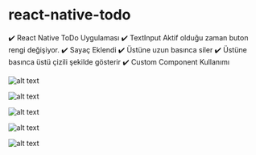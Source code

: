 # react-native-todo

✔️ React Native ToDo Uygulaması
✔️ TextInput Aktif olduğu zaman buton rengi değişiyor.
✔️ Sayaç Eklendi
✔️ Üstüne uzun basınca siler
✔️ Üstüne basınca üstü çizili şekilde gösterir
✔️ Custom Component Kullanımı

![alt text](https://github.com/eoakpinarr/react-native-todo/blob/main/Simulator%20Screen%20Shot%20-%20iPhone%2013%20Pro%20Max%20-%202023-03-12%20at%2021.47.56.png?raw=true)

![alt text](https://github.com/eoakpinarr/react-native-todo/blob/main/Simulator%20Screen%20Shot%20-%20iPhone%2013%20Pro%20Max%20-%202023-03-12%20at%2021.48.11.png?raw=true)

![alt text](https://github.com/eoakpinarr/react-native-todo/blob/main/Simulator%20Screen%20Shot%20-%20iPhone%2013%20Pro%20Max%20-%202023-03-12%20at%2021.48.14.png?raw=true)

![alt text](https://github.com/eoakpinarr/react-native-todo/blob/main/Simulator%20Screen%20Shot%20-%20iPhone%2013%20Pro%20Max%20-%202023-03-12%20at%2021.48.34.png?raw=true)

![alt text](https://github.com/eoakpinarr/react-native-todo/blob/main/Simulator%20Screen%20Shot%20-%20iPhone%2013%20Pro%20Max%20-%202023-03-12%20at%2021.48.39.png?raw=true)
